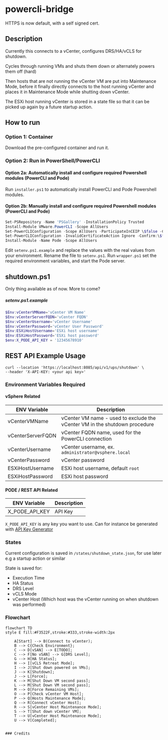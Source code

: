 # powercli-bridge

HTTPS is now default, with a self signed cert.

## Description

Currently this connects to a vCenter, configures DRS/HA/vCLS for shutdown.

Cycles through running VMs and shuts them down or alternately powers them off (hard)

Then hosts that are not running the vCenter VM are put into Maintenance Mode, before it finally directly connects to the host running vCenter and places it in Maintenance Mode while shutting down vCenter.

The ESXi host running vCenter is stored in a state file so that it can be picked up again by a future startup action.

## How to run

### Option 1: Container

Download the pre-configured container and run it.

### Option 2: Run in PowerShell/PowerCLI

#### Option 2a: Automatically install and configure required Powershell modules (PowerCLI and Pode)

Run `installer.ps1` to automatically install PowerCLI and Pode Powershell modules.

#### Option 2b: Manually install and configure required Powershell modules (PowerCLI and Pode)

```powershell
Set-PSRepository -Name 'PSGallery' -InstallationPolicy Trusted
Install-Module VMware.PowerCLI -Scope AllUsers
Set-PowerCLIConfiguration -Scope AllUsers -ParticipateInCEIP \$false -Confirm:\$false | Out-Null
Set-PowerCLIConfiguration -InvalidCertificateAction Ignore -Confirm:\$false | Out-Null
Install-Module -Name Pode -Scope AllUsers
```

Edit  `setenv.ps1.example` and replace the values with the real values from your environment. Rename the file to `setenv.ps1`.
Run `wrapper.ps1` set the required environment variables, and start the Pode server.

## shutdown.ps1

Only thing available as of now. More to come?

##### setenv.ps1.example

```powershell
$Env:vCenterVMName='vCenter VM Name'
$Env:vCenterServerFQDN='vCenter FQDN'
$Env:vCenterUsername='vCenter Username'
$Env:vCenterPassword='vCenter User Password'
$Env:ESXiHostUsername='ESXi host username'
$Env:ESXiHostPassword='ESXi host password'
$env:X_PODE_API_KEY = '12345678910'
```

## REST API Example Usage

``` shell
curl --location 'https://localhost:8085/api/v1/ups/shutdown' \
--header 'X-API-KEY: <your api key>'
```

### Environment Variables Required

#### vSphere Related

| ENV Variable      | Description                                                                |
| ----------------- | -------------------------------------------------------------------------- |
| vCenterVMName     | vCenter VM name - used to exclude the vCenter VM in the shutdown procedure |
| vCenterServerFQDN | vCenter FQDN name, used for the PowerCLI connection                        |
| vCenterUsername   | vCenter username, ex. `administrator@vsphere.local`                        |
| vCenterPassword   | vCenter password                                                           |
| ESXiHostUsername  | ESXi host username, default `root`                                         |
| ESXiHostPassword  | ESXi host password                                                         |

#### PODE / REST API Related

| ENV Variable   | Description |
| -------------- | ----------- |
| X_PODE_API_KEY | API Key     |

`X_PODE_API_KEY` is any key you want to use. Can for instance be generated with [API Key Generator](https://www.akto.io/tools/api-key-generator)

### States

Current configuration is saved in `/states/shutdown_state.json`, for use later e.g a startup action or similar

State is saved for:

* Execution Time
* HA Status
* DRS Level
* vCLS Mode
* vCenter Host (Which host was the vCenter running on when shutdown was performed)
  
### Flowchart

```mermaid
flowchart TD
style E fill:#F3522F,stroke:#333,stroke-width:2px

    A[Start] --> B(Connect to vCenter);
    B --> C{Check Environment};
    C --> D[vSAN] --> E[TODO];
    C --> F[No vSAN] --> G[DRS Level];
    G --> H[HA Status];
    H --> I[vCLS Retreat Mode];
    I --> J[Shut down powered on VMs];
    J --> K[Shutdown];
    J --> L[Force];
    K --> M[Shut Down VM second pass];
    L --> M[Shut Down VM second pass];
    M --> O[Force Remaining VMs];
    O --> P[Check vCenter VM Host];
    P --> Q[Hosts Maintenance Mode];
    Q --> R[Connect vCenter Host];
    R --> S[vCenter Host Maintenance Mode];
    S --> T[Shut down vCenter VM];
    T --> U[vCenter Host Maintenance Mode];
    U --> V[Completed];


### Credits
